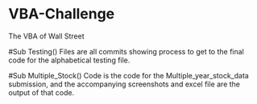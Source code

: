 # VBA-Challenge
The VBA of Wall Street

#Sub Testing() Files are all commits showing process to get to the final code for the alphabetical testing file. 

#Sub Multiple_Stock() Code is the code for the Multiple_year_stock_data submission, and the accompanying screenshots and excel file are the output of that code.

